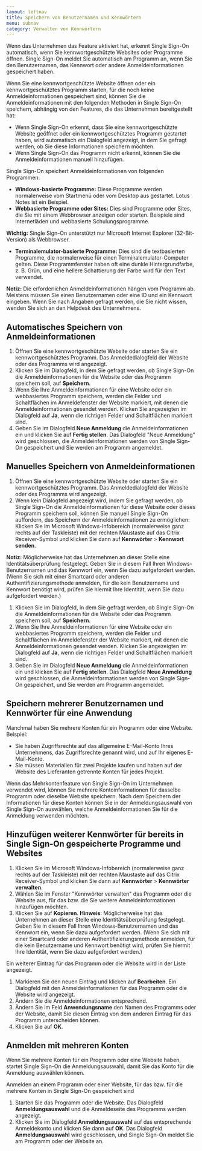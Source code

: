 ```yaml
---
layout: leftnav
title: Speichern von Benutzernamen und Kennwörtern
menu: subnav
category: Verwalten von Kennwörtern
---
```


Wenn das Unternehmen das Feature aktiviert hat, erkennt Single Sign-On automatisch, wenn Sie kennwortgeschützte Websites oder Programme öffnen. Single Sign-On meldet Sie automatisch am Programm an, wenn Sie den Benutzernamen, das Kennwort oder andere Anmeldeinformationen gespeichert haben.

Wenn Sie eine kennwortgeschützte Website öffnen oder ein kennwortgeschütztes Programm starten, für die noch keine Anmeldeinformationen gespeichert sind, können Sie die Anmeldeinformationen mit den folgenden Methoden in Single Sign-On speichern, abhängig von den Features, die das Unternehmen bereitgestellt hat:

* Wenn Single Sign-On erkennt, dass Sie eine kennwortgeschützte Website geöffnet oder ein kennwortgeschütztes Programm gestartet haben, wird automatisch ein Dialogfeld angezeigt, in dem Sie gefragt werden, ob Sie diese Informationen speichern möchten.
* Wenn Single Sign-On das Programm nicht erkennt, können Sie die Anmeldeinformationen manuell hinzufügen.

Single Sign-On speichert Anmeldeinformationen von folgenden Programmen:

* **Windows-basierte Programme:** Diese Programme werden normalerweise vom Startmenü oder vom Desktop aus gestartet. Lotus Notes ist ein Beispiel.
* **Webbasierte Programme oder Sites:** Dies sind Programme oder Sites, die Sie mit einem Webbrowser anzeigen oder starten. Beispiele sind Internetläden und webbasierte Schulungsprogramme.

**Wichtig:** Single Sign-On unterstützt nur Microsoft Internet Explorer (32-Bit-Version) als Webbrowser.

* **Terminalemulator-basierte Programme:** Dies sind die textbasierten Programme, die normalerweise für einen Terminalemulator-Computer gelten. Diese Programmfenster haben oft eine dunkle Hintergrundfarbe, z. B. Grün, und eine hellere Schattierung der Farbe wird für den Text verwendet.

**Notiz:** Die erforderlichen Anmeldeinformationen hängen vom Programm ab. Meistens müssen Sie einen Benutzernamen oder eine ID und ein Kennwort eingeben. Wenn Sie nach Angaben gefragt werden, die Sie nicht wissen, wenden Sie sich an den Helpdesk des Unternehmens.

## Automatisches Speichern von Anmeldeinformationen

1. Öffnen Sie eine kennwortgeschützte Website oder starten Sie ein kennwortgeschütztes Programm. Das Anmeldedialogfeld der Website oder des Programms wird angezeigt.
1. Klicken Sie im Dialogfeld, in dem Sie gefragt werden, ob Single Sign-On die Anmeldeinformationen für die Website oder das Programm speichern soll, auf **Speichern**.
1. Wenn Sie Ihre Anmeldeinformationen für eine Website oder ein webbasiertes Programm speichern, werden die Felder und Schaltflächen im Anmeldefenster der Website markiert, mit denen die Anmeldeinformationen gesendet werden. Klicken Sie angezeigten im Dialogfeld auf **Ja**, wenn die richtigen Felder und Schaltflächen markiert sind.
1. Geben Sie im Dialogfeld **Neue Anmeldung** die Anmeldeinformationen ein und klicken Sie auf **Fertig stellen**. Das Dialogfeld "Neue Anmeldung" wird geschlossen, die Anmeldeinformationen werden von Single Sign-On gespeichert und Sie werden am Programm angemeldet.

## Manuelles Speichern von Anmeldeinformationen

1. Öffnen Sie eine kennwortgeschützte Website oder starten Sie ein kennwortgeschütztes Programm. Das Anmeldedialogfeld der Website oder des Programms wird angezeigt.
1. Wenn kein Dialogfeld angezeigt wird, indem Sie gefragt werden, ob Single Sign-On die Anmeldeinformationen für diese Website oder dieses Programm speichern soll, können Sie manuell Single Sign-On auffordern, das Speichern der Anmeldeinformationen zu ermöglichen: Klicken Sie im Microsoft Windows-Infobereich (normalerweise ganz rechts auf der Taskleiste) mit der rechten Maustaste auf das Citrix Receiver-Symbol und klicken Sie dann auf **Kennwörter** > **Kennwort senden**.

**Notiz:** Möglicherweise hat das Unternehmen an dieser Stelle eine Identitätsüberprüfung festgelegt. Geben Sie in diesem Fall Ihren Windows-Benutzernamen und das Kennwort ein, wenn Sie dazu aufgefordert werden. (Wenn Sie sich mit einer Smartcard oder anderen Authentifizierungsmethode anmelden, für die kein Benutzername und Kennwort benötigt wird, prüfen Sie hiermit Ihre Identität, wenn Sie dazu aufgefordert werden.)

1. Klicken Sie im Dialogfeld, in dem Sie gefragt werden, ob Single Sign-On die Anmeldeinformationen für die Website oder das Programm speichern soll, auf **Speichern**.
1. Wenn Sie Ihre Anmeldeinformationen für eine Website oder ein webbasiertes Programm speichern, werden die Felder und Schaltflächen im Anmeldefenster der Website markiert, mit denen die Anmeldeinformationen gesendet werden. Klicken Sie angezeigten im Dialogfeld auf **Ja**, wenn die richtigen Felder und Schaltflächen markiert sind.
1. Geben Sie im Dialogfeld **Neue Anmeldung** die Anmeldeinformationen ein und klicken Sie auf **Fertig stellen**. Das Dialogfeld **Neue Anmeldung** wird geschlossen, die Anmeldeinformationen werden von Single Sign-On gespeichert, und Sie werden am Programm angemeldet.

## Speichern mehrerer Benutzernamen und Kennwörter für eine Anwendung

Manchmal haben Sie mehrere Konten für ein Programm oder eine Website. Beispiel:

* Sie haben Zugriffsrechte auf das allgemeine E-Mail-Konto Ihres Unternehmens, das Zugriffsrechte genannt wird, und auf Ihr eigenes E-Mail-Konto.
* Sie müssen Materialien für zwei Projekte kaufen und haben auf der Website des Lieferanten getrennte Konten für jedes Projekt.

Wenn das Mehrkontenfeature von Single Sign-On im Unternehmen verwendet wird, können Sie mehrere Kontoinformationen für dasselbe Programm oder dieselbe Website speichern. Nach dem Speichern der Informationen für diese Konten können Sie in der Anmeldungsauswahl von Single Sign-On auswählen, welche Anmeldeinformationen Sie für die Anmeldung verwenden möchten.

## Hinzufügen weiterer Kennwörter für bereits in Single Sign-On gespeicherte Programme und Websites

1. Klicken Sie im Microsoft Windows-Infobereich (normalerweise ganz rechts auf der Taskleiste) mit der rechten Maustaste auf das Citrix Receiver-Symbol und klicken Sie dann auf **Kennwörter** > **Kennwörter verwalten**.
1. Wählen Sie im Fenster "Kennwörter verwalten" das Programm oder die Website aus, für das bzw. die Sie weitere Anmeldeinformationen hinzufügen möchten.
1. Klicken Sie auf **Kopieren**.
**Hinweis**: Möglicherweise hat das Unternehmen an dieser Stelle eine Identitätsüberprüfung festgelegt. Geben Sie in diesem Fall Ihren Windows-Benutzernamen und das Kennwort ein, wenn Sie dazu aufgefordert werden. (Wenn Sie sich mit einer Smartcard oder anderen Authentifizierungsmethode anmelden, für die kein Benutzername und Kennwort benötigt wird, prüfen Sie hiermit Ihre Identität, wenn Sie dazu aufgefordert werden.)

Ein weiterer Eintrag für das Programm oder die Website wird in der Liste angezeigt.

1. Markieren Sie den neuen Eintrag und klicken auf **Bearbeiten**. Ein Dialogfeld mit den Anmeldeinformationen für das Programm oder die Website wird angezeigt.
1. Ändern Sie die Anmeldeinformationen entsprechend.
1. Ändern Sie im Feld **Anwendungsname** den Namen des Programms oder der Website, damit Sie diesen Eintrag von dem anderen Eintrag für das Programm unterscheiden können.
1. Klicken Sie auf **OK**.

## Anmelden mit mehreren Konten

Wenn Sie mehrere Konten für ein Programm oder eine Website haben, startet Single Sign-On die Anmeldungsauswahl, damit Sie das Konto für die Anmeldung auswählen können.

Anmelden an einem Programm oder einer Website, für das bzw. für die mehrere Konten in Single Sign-On gespeichert sind

1. Starten Sie das Programm oder die Website. Das Dialogfeld **Anmeldungsauswahl** und die Anmeldeseite des Programms werden angezeigt.
1. Klicken Sie im Dialogfeld **Anmeldungsauswahl** auf das entsprechende Anmeldekonto und klicken Sie dann auf **OK**. Das Dialogfeld **Anmeldungsauswahl** wird geschlossen, und Single Sign-On meldet Sie am Programm oder der Website an.

